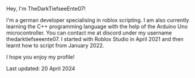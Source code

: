 Hey, I'm TheDarkTiefseeEnte07!

I'm a german developer specialising in roblox scripting. 
I am also currently learning the C++ programming language with the help of the Arduino Uno microcontroller.
You can contact me at discord under my username thedarktiefseeente07.
I started with Roblox Studio in April 2021 and then learnt how to script from January 2022.

I hope you enjoy my profile!

Last updated: 20 April 2024

